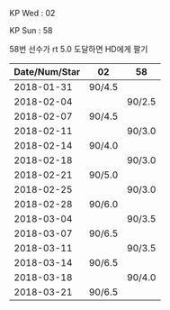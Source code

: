 KP Wed : 02

KP Sun : 58

58번 선수가 rt 5.0 도달하면 HD에게 팔기

Date/Num/Star   |    02   |    58 
----------------|---------|---------
2018-01-31      |  90/4.5 |
2018-02-04      |         |  90/2.5
2018-02-07      |  90/4.5 |        
2018-02-11      |         |  90/3.0
2018-02-14      |  90/4.0 |        
2018-02-18      |         |  90/3.0
2018-02-21      |  90/5.0 |        
2018-02-25      |         |  90/3.0
2018-02-28      |  90/6.0 |        
2018-03-04      |         |  90/3.5
2018-03-07      |  90/6.5 |        
2018-03-11      |         |  90/3.5
2018-03-14      |  90/6.5 |        
2018-03-18      |         |  90/4.0
2018-03-21      |  90/6.5 |        

